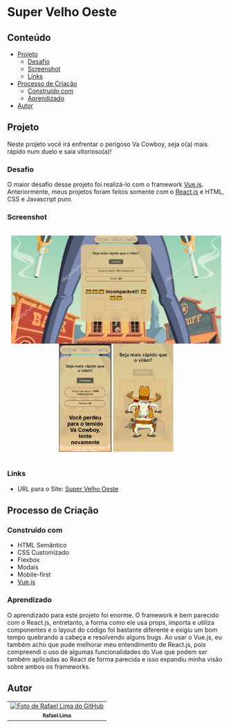 # Super Velho Oeste

## Conteúdo

- [Projeto](#projeto)
  - [Desafio](#desafio)
  - [Screenshot](#screenshot)
  - [Links](#links)
- [Processo de Criação](#processo-de-criação)
  - [Construído com](#construído-com)
  - [Aprendizado](#aprendizado)
- [Autor](#autor)

## Projeto

Neste projeto você irá enfrentar o perigoso Va Cowboy, seja o(a) mais rápido num duelo e saia vitorioso(a)!

### Desafio

O maior desafio desse projeto foi realizá-lo com o framework [Vue.js](https://vuejs.org/). Anteriormente, meus projetos foram feitos somente com o [React.js](https://reactjs.org/) e HTML, CSS e Javascript puro.

### Screenshot

<div style="display: inline-block"  align="center"><br>
    <img height="250em" src="./src/assets/project_img01.PNG" align="center" alt="Imagem do projeto versão Desktop" >
   <img height="250em" src="./src/assets/project_img02.PNG" align="center" alt="Imagem do projeto versão Mobile" >
   <img height="250em" src="./src/assets/project_img03.PNG" align="center" alt="Imagem do vilão Va Cowboy" >
  <br><br>
</div>

### Links

- URL para o Site: [Super Velho Oeste](https://vue-super-velho-oeste.vercel.app/)

## Processo de Criação

### Construído com

- HTML Semântico
- CSS Customizado
- Flexbox
- Modais
- Mobile-first
- [Vue.js](https://vuejs.org/)

### Aprendizado

O aprendizado para este projeto foi enorme. O framework é bem parecido com o React.js, entretanto, a forma como ele usa props, importa e utiliza componentes e o layout do código foi bastante diferente e exigiu um bom tempo quebrando a cabeça e resolvendo alguns bugs.
Ao usar o Vue.js, eu também acho que pude melhorar meu entendimento de React.js, pois compreendi o uso de algumas funcionalidades do Vue que podem ser também aplicadas ao React de forma parecida e isso expandiu minha visão sobre ambos os frameworks.

## Autor

<table>
  <tr>
    <td align="center">
      <a href="https://www.linkedin.com/in/rafael99ldm/">
        <img src="https://github.com/RafaZeero.png" width="100px;" alt="Foto de Rafael Lima do GitHub"/><br>
        <sub>
          <b>Rafael Lima</b>
        </sub>
      </a>
    </td>
  </tr>
</table>
